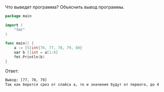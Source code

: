 Что выведет программа? Объяснить вывод программы.

```go
package main
 
import (
    "fmt"
)
 
func main() {
    a := [5]int{76, 77, 78, 79, 80}
    var b []int = a[1:4]
    fmt.Println(b)
}
```
Ответ:
```txt
Вывод: [77, 78, 79]
Так как берется срез от слайса a, то и значения будут от первого, до 4
```